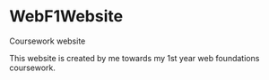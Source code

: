 # WebF1Website
Coursework website

This website is created by me towards my 1st year web foundations coursework.
